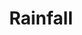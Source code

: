 ---
layout: project
title: "Rainfall"
description: "Rainfall Data"
intro: "This is some static content describing the dataset"
header-img: "img/home-bg.jpg"
category: Rainfall
---